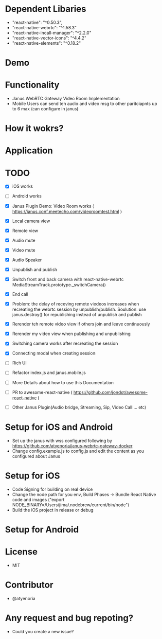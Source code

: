 # Dependent Libaries 
- "react-native": "^0.50.3",
- "react-native-webrtc": "^1.58.3"
- "react-native-incall-manager": "^2.2.0"
- "react-native-vector-icons": "^4.4.2"
- "react-native-elements": "^0.18.2"


# Demo

# Functionality
- Janus WebRTC Gateway Video Room Implementation
- Mobile Users can send teh audio and video msg to other paritciapnts up to 6 max (can configure in janus)

# How it wokrs?

# Application


# TODO
- [x] iOS works
- [ ] Android works
- [x] Janus Plugin Demo: Video Room works ( https://janus.conf.meetecho.com/videoroomtest.html )
- [x] Local camera view
- [x] Remote view
- [x] Audio mute
- [x] Video mute
- [x] Audio Speaker 
- [x] Unpublish and publish 
- [x] Switch front and back camera with react-native-webrtc MediaStreamTrack.prototype._switchCamera()
- [x] End call
- [x] Problem: the delay of receving remote viedeos increases when recreating the webrtc session by unpublish/publish. Soulution: use janus.destroy() for republishing instead of unpublish and publish 
- [x] Rerender teh remote video view if others join and leave continuously
- [x] Rerender my video view when publishing and unpublishing
- [x] Switching camera works after recreating the session
- [x] Connecting modal when creating session
- [ ] Rich UI
- [ ] Refactor index.js and janus.mobile.js
- [ ] More Details about how to use this Documentation
- [ ] PR to awesome-react-native ( https://github.com/jondot/awesome-react-native )
- [ ] Other Janus Plugin(Audio bridge, Streaming, Sip, Video Call ... etc)


# Setup for iOS and Android
- Set up the janus with wss configured following by https://github.com/atyenoria/janus-webrtc-gateway-docker
- Change config.example.js to config.js and edit the content as you configured about Janus 


# Setup for iOS
- Code Signing for building on real device
- Change the node path for you env, Build Phases -> Bundle React Native code and images ("export NODE_BINARY=/Users/jima/.nodebrew/current/bin/node")
- Build the iOS project in release or debug

# Setup for Android


# License
- MIT

# Contributor
- @atyenoria


# Any request and bug repoting?
- Could you create a new issue?
